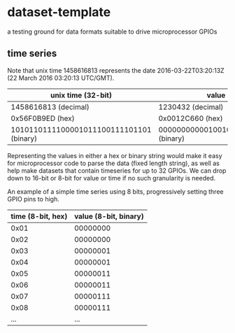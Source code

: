# dataset-template
a testing ground for data formats suitable to drive microprocessor GPIOs

## time series

Note that unix time 1458616813 represents the date 2016-03-22T03:20:13Z (22 March 2016 03:20:13 UTC/GMT).

 unix time (32-bit) | value (32-bit)
 --- | ---
 1458616813 (decimal) | 1230432 (decimal)
 0x56F0B9ED (hex) | 0x0012C660 (hex)
 1010110111100001011100111101101 (binary) | 00000000000100101100011001100000 (binary)

Representing the values in either a hex or binary string would make it easy for microprocessor code to parse the data (fixed length string), as well as help make datasets that contain timeseries for up to 32 GPIOs. We can drop down to 16-bit or 8-bit for value or time if no such granularity is needed.

An example of a simple time series using 8 bits, progressively setting three GPIO pins to high.

 time (8-bit, hex) | value (8-bit, binary)
 --- | ---
 0x01 | 00000000
 0x02 | 00000000
 0x03 | 00000001
 0x04 | 00000001
 0x05 | 00000011
 0x06 | 00000011
 0x07 | 00000111
 0x08 | 00000111
... | ...


